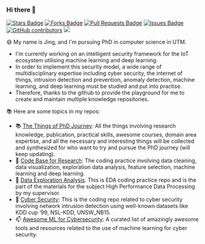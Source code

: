### Hi there 👋

<a href="https://github.com/goldboy225/research-material/stargazers"><img src="https://img.shields.io/github/stars/goldboy225/research-material" alt="Stars Badge"/></a>
<a href="https://github.com/goldboy225/research-material/network/members"><img src="https://img.shields.io/github/forks/goldboy225/research-material" alt="Forks Badge"/></a>
<a href="https://github.com/goldboy225/research-material/pulls"><img src="https://img.shields.io/github/issues-pr/goldboy225/research-material" alt="Pull Requests Badge"/></a>
<a href="https://github.com/goldboy225/research-material/issues"><img src="https://img.shields.io/github/issues/goldboy225/research-material" alt="Issues Badge"/></a>
<a href="https://github.com/goldboy225/research-material/graphs/contributors"><img alt="GitHub contributors" src="https://img.shields.io/github/contributors/goldboy225/research-material?color=2b9348"></a>
![](https://visitor-badge.glitch.me/badge?page_id=goldboy225/research-material)

😄 My name is Jing, and I'm pursuing PhD in computer science in UTM.
- I'm currently working on an intelligent security framework for the IoT ecosystem utilising machine learning and deep learning. 
- In order to implement this security model, a wide range of multidisciplinary expertise including cyber security, the internet of things, intrusion detection and prevention, anomaly detection, machine learning, and deep learning must be studied and put into practise.
- Therefore, thanks to the github to provide the playground for me to create and maintain multiple knowledge repositories.

📚 Here are some topics in my repos:

- 📚 [The Things of PhD Journey](https://github.com/goldboy225/PhD-Journey): All the things involving research knowledge, publication, practical skills, awesome courses, domain area expertise, and all the necessary and interesting things will be collected and synthesized for who want to try and pursue the PhD journey (will keep updating).
- 🔭 [Code Base for Research](https://github.com/goldboy225/Code-Base-for-Research): The coding practice involving data cleaning, data visualization, exploration data analysis, feature selection, machine learning and deep learning.
- 🌱 [Data Exploration Analysis](https://github.com/goldboy225/Python_EDA): This is EDA coding practice repo and is the part of the materials for the subject High Performance Data Processing by my supervisor.
- 👯 [Cyber Security](https://github.com/goldboy225/cyber-security): This is the coding repo related to cyber security involving network intrusion detection using well-known datasets like KDD cup ‘99, NSL-KDD, UNSW_NB15.
- 📫 [Awesome ML for Cybersecurity](https://github.com/goldboy225/awesome-ml-for-cybersecurity): A curated list of amazingly awesome tools and resources related to the use of machine learning for cyber security.
